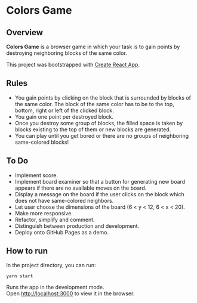 # Colors Game

## Overview

**Colors Game** is a browser game in which your task is to gain points by destroying neighboring blocks of the same color.

This project was bootstrapped with [Create React App](https://github.com/facebook/create-react-app).

## Rules

- You gain points by clicking on the block that is surrounded by blocks of the same color. The block of the same color has to be to the top, bottom, right or left of the clicked block.
- You gain one point per destroyed block.
- Once you destroy some group of blocks, the filled space is taken by blocks existing to the top of them or new blocks are generated.
- You can play until you get bored or there are no groups of neighboring same-colored blocks!

## To Do

- Implement score.
- Implement board examiner so that a button for generating new board appears if there are no available moves on the board.
- Display a message on the board if the user clicks on the block which does not have same-colored neighbors.
- Let user choose the dimensions of the board (6 < y < 12, 6 < x < 20).
- Make more responsive.
- Refactor, simplify and comment.
- Distinguish between production and development.
- Deploy onto GitHub Pages as a demo.

## How to run

In the project directory, you can run:

    yarn start

Runs the app in the development mode.<br />
Open [http://localhost:3000](http://localhost:3000) to view it in the browser.
